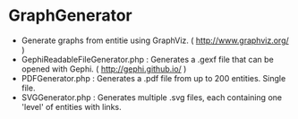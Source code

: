 # GraphGenerator

- Generate graphs from entitie using GraphViz. ( http://www.graphviz.org/ )
- GephiReadableFileGenerator.php : Generates a .gexf file that can be opened with Gephi. ( http://gephi.github.io/ )
- PDFGenerator.php : Generates a .pdf file from up to 200 entities.  Single file.
- SVGGenerator.php : Generates multiple .svg files, each containing one 'level' of entities with links.
